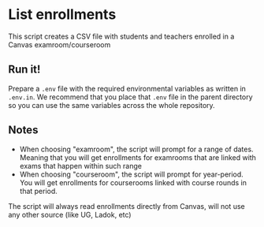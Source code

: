 # List enrollments

This script creates a CSV file with students and teachers enrolled in a Canvas examroom/courseroom

## Run it!

Prepare a `.env` file with the required environmental variables as written in `.env.in`. We recommend that you place that `.env` file in the parent directory so you can use the same variables across the whole repository.

## Notes

- When choosing "examroom", the script will prompt for a range of dates. Meaning that you will get enrollments for examrooms that are linked with exams that happen within such range
- When choosing "courseroom", the script will prompt for year-period. You will get enrollments for courserooms linked with course rounds in that period.

The script will always read enrollments directly from Canvas, will not use any other source (like UG, Ladok, etc)
